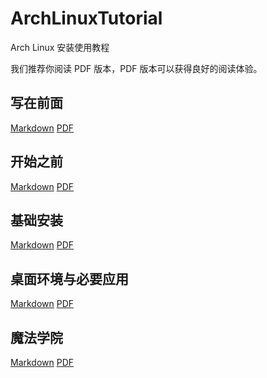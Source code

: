 # ArchLinuxTutorial
 Arch Linux 安装使用教程

我们推荐你阅读 PDF 版本，PDF 版本可以获得良好的阅读体验。

## 写在前面

[Markdown](./doc/00_Info.md) [PDF]()

## 开始之前

[Markdown](./doc/01_Pre_Install.md) [PDF](./pdf/01_Pre_Install.pdf)

## 基础安装

[Markdown](./doc/02_Basic_Install.md) [PDF](./pdf/02_Basic_Install.pdf)

## 桌面环境与必要应用

[Markdown](./doc/03_Desktop_App.md) [PDF](./pdf/03_Desktop_App.pdf)

## 魔法学院

[Markdown](./doc/04_FXXK_GFW.md) [PDF](./pdf/04_FXXK_GFW.pdf)
